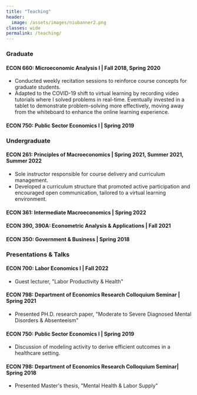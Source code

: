 ```yaml
---
title: "Teaching"
header:
  image: /assets/images/niubanner2.png
classes: wide
permalink: /teaching/
---
```


### Graduate


#### ECON 660: Microeconomic Analysis I | Fall 2018, Spring 2020

- Conducted weekly recitation sessions to reinforce course concepts for graduate students.
- Adapted to the COVID-19 shift to virtual learning by recording video tutorials where I solved problems in real-time. Eventually invested in a tablet to demonstrate problem-solving more effectively, moving away from the whiteboard to enhance the online learning experience.

#### ECON 750: Public Sector Economics I | Spring 2019


### Undergraduate


#### ECON 261: Principles of Macroeconomics | Spring 2021, Summer 2021, Summer 2022
- Sole instructor responsible for course delivery and curriculum management.
- Developed a curriculum structure that promoted active participation and encouraged open communication, tailored to a virtual learning environment.

#### ECON 361: Intermediate Macroeconomics | Spring 2022

#### ECON 390, 390A: Econometric Analysis & Applications | Fall 2021

#### ECON 350: Government & Business | Spring 2018



### Presentations & Talks

#### ECON 700: Labor Economics I | Fall 2022
- Guest lecturer,  "Labor Productivity & Health"
#### ECON 798: Department of Economics Research Colloquium Seminar | Spring 2021
- Presented PH.D. research paper, "Moderate to Severe Diagnosed Mental Disorders & Absenteeism" 
#### ECON 750: Public Sector Economics I | Spring 2019
- Discussion of modeling activity to derive efficient outcomes in a healthcare setting.  
#### ECON 798: Department of Economics Research Colloquium Seminar| Spring 2018
 - Presented Master's thesis, "Mental Health & Labor Supply" 

